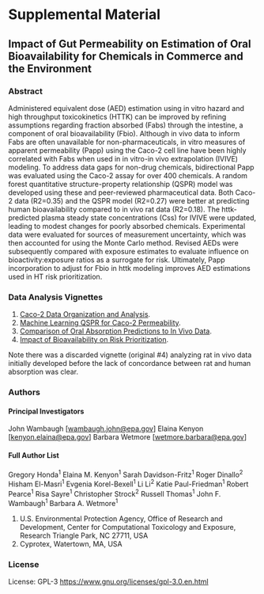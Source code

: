 # Supplemental Material

## Impact of Gut Permeability on Estimation of Oral Bioavailability for Chemicals in Commerce and the Environment

### Abstract

Administered equivalent dose (AED) estimation using in vitro hazard and high throughput toxicokinetics (HTTK) can be improved by refining assumptions regarding fraction absorbed (Fabs) through the intestine, a component of oral bioavailability (Fbio). Although in vivo data to inform Fabs are often unavailable for non-pharmaceuticals, in vitro measures of apparent permeability (Papp) using the Caco-2 cell line have been highly correlated with Fabs when used in in vitro-in vivo extrapolation (IVIVE) modeling. To address data gaps for non-drug chemicals, bidirectional Papp was evaluated using the Caco-2 assay for over 400 chemicals. A random forest quantitative structure-property relationship (QSPR) model was developed using these and peer-reviewed pharmaceutical data. Both Caco-2 data (R2=0.35) and the QSPR model (R2=0.27) were better at predicting human bioavailability compared to in vivo rat data (R2=0.18). The httk-predicted plasma steady state concentrations (Css) for IVIVE were updated, leading to modest changes for poorly absorbed chemicals. Experimental data were evaluated for sources of measurement uncertainty, which was then accounted for using the Monte Carlo method. Revised AEDs were subsequently compared with exposure estimates to evaluate influence on bioactivity:exposure ratios as a surrogate for risk. Ultimately, Papp incorporation to adjust for Fbio in httk modeling improves AED estimations used in HT risk prioritization. 

### Data Analysis Vignettes

1. [Caco-2 Data Organization and Analysis](https://github.com/USEPA/comptox-expocast-caco2/blob/main/Vignette1-MakeDataFigures.Rmd "Caco-2 Data").
2. [Machine Learning QSPR for Caco-2 Permeability](https://github.com/USEPA/comptox-expocast-caco2/blob/main/Vignette2-CreateQSPR.Rmd "Machine Learning QSPR").
3. [Comparison of Oral Absorption Predictions to In Vivo Data](https://github.com/USEPA/comptox-expocast-caco2/blob/main/Vignette3-MakeEvaluationFigures.Rmd "Comparison to In Vivo Data").
4. [Impact of Bioavailability on Risk Prioritization](https://github.com/USEPA/comptox-expocast-caco2/blob/main/Vignette5-BioactivityExposureRatio.Rmd "Risk Prioritization").

Note there was a discarded vignette (original #4) analyzing rat in vivo data
initially developed before the lack of concordance between rat and human 
absorption was clear.

### Authors

#### Principal Investigators 
John Wambaugh [wambaugh.john@epa.gov]
Elaina Kenyon [kenyon.elaina@epa.gov]
Barbara Wetmore [wetmore.barbara@epa.gov]

#### Full Author List

Gregory Honda<sup>1</sup>
Elaina M. Kenyon<sup>1</sup>
Sarah Davidson-Fritz<sup>1</sup>
Roger Dinallo<sup>2</sup>
Hisham El-Masri<sup>1</sup>
Evgenia Korel-Bexell<sup>1</sup>
Li Li<sup>2</sup>
Katie Paul-Friedman<sup>1</sup>
Robert Pearce<sup>1</sup>
Risa Sayre<sup>1</sup>
Christopher Strock<sup>2</sup>
Russell Thomas<sup>1</sup>
John F. Wambaugh<sup>1</sup>
Barbara A. Wetmore<sup>1</sup>

1.	U.S. Environmental Protection Agency, Office of Research and Development, Center for Computational Toxicology and Exposure, Research Triangle Park, NC 27711, USA
2.	Cyprotex, Watertown, MA, USA

### License

License: GPL-3 <https://www.gnu.org/licenses/gpl-3.0.en.html>